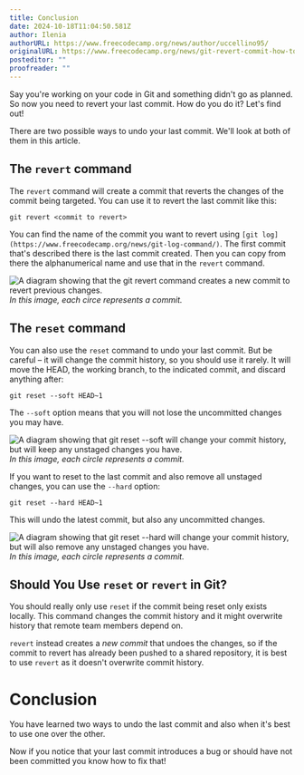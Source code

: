 ```yaml
---
title: Conclusion
date: 2024-10-18T11:04:50.581Z
author: Ilenia
authorURL: https://www.freecodecamp.org/news/author/uccellino95/
originalURL: https://www.freecodecamp.org/news/git-revert-commit-how-to-undo-the-last-commit/
posteditor: ""
proofreader: ""
---
```


Say you're working on your code in Git and something didn't go as planned. So now you need to revert your last commit. How do you do it? Let's find out!

<!-- more -->

There are two possible ways to undo your last commit. We'll look at both of them in this article.

## The `revert` command

The `revert` command will create a commit that reverts the changes of the commit being targeted. You can use it to revert the last commit like this:

```
git revert <commit to revert>
```

You can find the name of the commit you want to revert using `[git log](https://www.freecodecamp.org/news/git-log-command/)`. The first commit that's described there is the last commit created. Then you can copy from there the alphanumerical name and use that in the `revert` command.

![A diagram showing that the git revert command creates a new commit to revert previous changes.](https://www.freecodecamp.org/news/content/images/2021/08/image-117.png) _In this image, each circe represents a commit._

## The `reset` command

You can also use the `reset` command to undo your last commit. But be careful – it will change the commit history, so you should use it rarely. It will move the HEAD, the working branch, to the indicated commit, and discard anything after:

```
git reset --soft HEAD~1
```

The `--soft` option means that you will not lose the uncommitted changes you may have.

![A diagram showing that git reset --soft will change your commit history, but will keep any unstaged changes you have.](https://www.freecodecamp.org/news/content/images/2022/08/git-reset-soft.png) _In this image, each circle represents a commit._

If you want to reset to the last commit and also remove all unstaged changes, you can use the `--hard` option:

```
git reset --hard HEAD~1
```

This will undo the latest commit, but also any uncommitted changes.

![A diagram showing that git reset --hard will change your commit history, but will also remove any unstaged changes you have.](https://www.freecodecamp.org/news/content/images/2021/08/image-112.png) _In this image, each circle represents a commit._

## Should You Use `reset` or `revert` in Git?

You should really only use `reset` if the commit being reset only exists locally. This command changes the commit history and it might overwrite history that remote team members depend on.

`revert` instead creates a _new commit_ that undoes the changes, so if the commit to revert has already been pushed to a shared repository, it is best to use `revert` as it doesn't overwrite commit history.

# Conclusion

You have learned two ways to undo the last commit and also when it's best to use one over the other.

Now if you notice that your last commit introduces a bug or should have not been committed you know how to fix that!